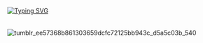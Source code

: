      
<a href="https://git.io/typing-svg"><img src="https://readme-typing-svg.herokuapp.com?font=Fira+Code&size=25&duration=3000&pause=1000&color=E37BF7&background=FF000000&center=true&vCenter=true&width=435&lines=Ecole+42+Student%2C+GG+%E0%B8%85%D5%9E%E2%80%A2%EF%BB%8C%E2%80%A2%D5%9E%E0%B8%85" alt="Typing SVG" /></a>
⠀⠀⠀⠀⠀⠀⠀⠀⠀⠀⠀ ⠀⠀⠀⠀⠀⠀⠀ ⠀⠀⠀⠀⠀⠀⠀ ⠀⠀⠀⠀⠀⠀⠀ ⠀⠀⠀⠀⠀⠀⠀⠀ ⠀⠀⠀⠀⠀⠀⠀ ⠀⠀⠀⠀⠀⠀⠀ ⠀⠀⠀⠀⠀⠀⠀ ⠀⠀⠀⠀⠀⠀⠀ ⠀⠀⠀⠀⠀⠀⠀ ⠀⠀⠀⠀⠀⠀⠀ ⠀⠀⠀⠀⠀⠀⠀ ⠀⠀⠀⠀⠀⠀ ⠀⠀ ⠀![tumblr_ee57368b861303659dcfc72125bb943c_d5a5c03b_540](https://github.com/ghgunaydin/ghgunaydin/assets/99563515/18c7cfdc-bada-4c61-90df-097e0e5f85d7)
